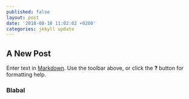```yaml
---
published: false
layout: post
date: '2018-08-16 11:02:02 +0200'
categories: jekyll update
---
```

## A New Post

Enter text in [Markdown](http://daringfireball.net/projects/markdown/). Use the toolbar above, or click the **?** button for formatting help.

### Blabal
